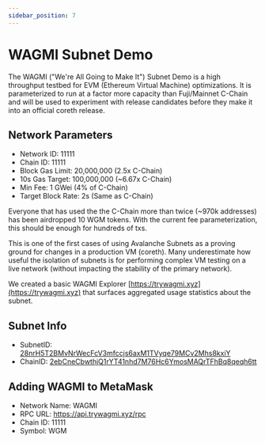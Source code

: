 ```yaml
---
sidebar_position: 7
---
```


# WAGMI Subnet Demo

The WAGMI ("We're All Going to Make It") Subnet Demo is a high throughput testbed for EVM (Ethereum Virtual Machine) optimizations. It is parameterized to run at a factor more capacity than Fuji/Mainnet C-Chain and will be used to experiment with release candidates before they make it into an official coreth release.

## Network Parameters
* Network ID: 11111
* Chain ID: 11111
* Block Gas Limit: 20,000,000 (2.5x C-Chain)
* 10s Gas Target: 100,000,000 (~6.67x C-Chain)
* Min Fee: 1 GWei (4% of C-Chain)
* Target Block Rate: 2s (Same as C-Chain)

Everyone that has used the the C-Chain more than twice (~970k addresses) has been airdropped 10 WGM tokens. With the current fee parameterization, this should be enough for hundreds of txs.

This is one of the first cases of using Avalanche Subnets as a proving ground for changes in a production VM (coreth). Many underestimate how useful the isolation of subnets is for performing complex VM testing on a live network (without impacting the stability of the primary network).


We created a basic WAGMI Explorer [https://trywagmi.xyz](https://trywagmi.xyz) that surfaces aggregated usage statistics about the subnet.

## Subnet Info
* SubnetID: [28nrH5T2BMvNrWecFcV3mfccjs6axM1TVyqe79MCv2Mhs8kxiY](https://testnet.avascan.info/blockchains?subnet=28nrH5T2BMvNrWecFcV3mfccjs6axM1TVyqe79MCv2Mhs8kxiY)
* ChainID: [2ebCneCbwthjQ1rYT41nhd7M76Hc6YmosMAQrTFhBq8qeqh6tt](https://testnet.avascan.info/blockchain/2ebCneCbwthjQ1rYT41nhd7M76Hc6YmosMAQrTFhBq8qeqh6tt)

## Adding WAGMI to MetaMask

* Network Name: WAGMI
* RPC URL: https://api.trywagmi.xyz/rpc
* Chain ID: 11111
* Symbol: WGM
